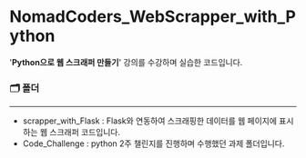 # NomadCoders_WebScrapper_with_Python
'__Python으로 웹 스크래퍼 만들기__' 강의를 수강하며 실습한 코드입니다.

### 🗂 폴더
* * *
* scrapper_with_Flask : Flask와 연동하여 스크래핑한 데이터를 웹 페이지에 표시하는 웹 스크래퍼 코드입니다.
* Code_Challenge : python 2주 챌린지를 진행하며 수행했던 과제 폴더입니다.
